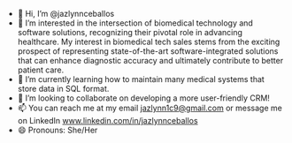 - 👋 Hi, I’m @jazlynnceballos
- 👀 I’m interested in the intersection of biomedical technology and software solutions, recognizing their pivotal role in advancing healthcare. My interest in biomedical tech sales stems from the exciting prospect of representing state-of-the-art software-integrated solutions that can enhance diagnostic accuracy and ultimately contribute to better patient care.
- 🌱 I’m currently learning how to maintain many medical systems that store data in SQL format.
- 💞️ I’m looking to collaborate on developing a more user-friendly CRM! 
- 📫 You can reach me at my email jazlynn1c9@gmail.com or message me on LinkedIn www.linkedin.com/in/jazlynnceballos
- 😄 Pronouns: She/Her 

<!---
jazlynnceballos/jazlynnceballos is a ✨ special ✨ repository because its `README.md` (this file) appears on your GitHub profile.
You can click the Preview link to take a look at your changes.
--->
